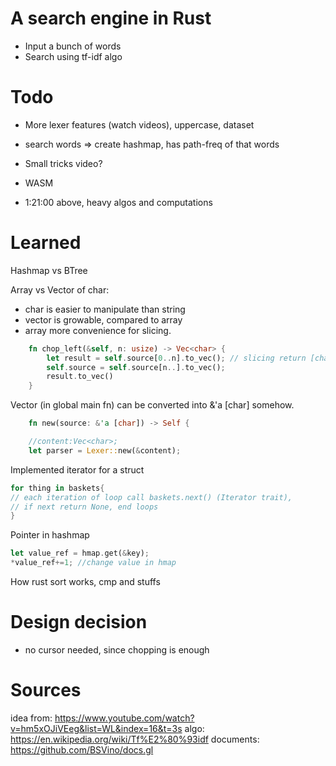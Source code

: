 # A search engine in Rust  
- Input a bunch of words
- Search using tf-idf algo 

# Todo 
<!-- - 1 hashmap for 1 file, makes another hashmap that has file-hashmap for all files in docs.gl  -->
<!-- - parse that big hashmap to json   -->

- More lexer features (watch videos), uppercase, dataset
- search words => create hashmap, has path-freq of that words


- Small tricks video?
- WASM  
- 1:21:00 above, heavy algos and computations 


# Learned 
Hashmap vs BTree 

Array vs Vector of char: 
- char is easier to manipulate than string 
- vector is growable, compared to array 
- array more convenience for slicing.
```rust
    fn chop_left(&self, n: usize) -> Vec<char> {
        let result = self.source[0..n].to_vec(); // slicing return [char]
        self.source = self.source[n..].to_vec();
        result.to_vec()
    }
```

Vector (in global main fn) can be converted into &'a [char] somehow.
```rust 
    fn new(source: &'a [char]) -> Self { 

    //content:Vec<char>;
    let parser = Lexer::new(&content);
```

Implemented iterator for a struct  
```rust   
for thing in baskets{ 
// each iteration of loop call baskets.next() (Iterator trait),  
// if next return None, end loops
}
```

Pointer in hashmap 
```rust 
let value_ref = hmap.get(&key); 
*value_ref+=1; //change value in hmap
```

How rust sort works, cmp and stuffs


# Design decision 
- no cursor needed, since chopping is enough


# Sources
idea from: https://www.youtube.com/watch?v=hm5xOJiVEeg&list=WL&index=16&t=3s
algo: https://en.wikipedia.org/wiki/Tf%E2%80%93idf
documents: https://github.com/BSVino/docs.gl
